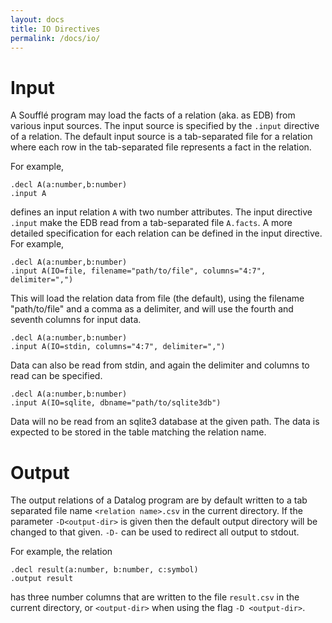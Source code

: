 ```yaml
---
layout: docs
title: IO Directives
permalink: /docs/io/
---
```


# Input

A Soufflé program may load the facts of a relation (aka. as EDB) from various input sources.
The input source is specified by the ```.input``` directive of a relation.
The default input source is a tab-separated file for a relation where
each row in the tab-separated file represents a fact in the relation. 

For example, 
```
.decl A(a:number,b:number)
.input A 
```
defines an input relation ```A``` with two number attributes. 
The input directive ```.input``` make the EDB read from 
a tab-separated file ```A.facts```.
A more detailed specification for each relation can be defined in the input directive. For example,
```
.decl A(a:number,b:number)
.input A(IO=file, filename="path/to/file", columns="4:7", delimiter=",")
```
This will load the relation data from file (the default), using the filename "path/to/file" and a comma as a delimiter, and will use the fourth and seventh columns for input data.
```
.decl A(a:number,b:number)
.input A(IO=stdin, columns="4:7", delimiter=",")
```
Data can also be read from stdin, and again the delimiter and columns to read can be specified.
```
.decl A(a:number,b:number)
.input A(IO=sqlite, dbname="path/to/sqlite3db")
```
Data will no be read from an sqlite3 database at the given path.
The data is expected to be stored in the table matching the relation name.

# Output
The output relations of a Datalog program are by default written to a tab separated file name ```<relation name>.csv``` in the current directory. If the parameter ```-D<output-dir>``` is given then the default output directory will be changed to that given. ```-D-``` can be used to redirect all output to stdout.

For example, the relation  
```
.decl result(a:number, b:number, c:symbol)
.output result
```
has three number columns that are written to the file ```result.csv``` in the current directory, or ```<output-dir>``` when using the flag ```-D <output-dir>```.
